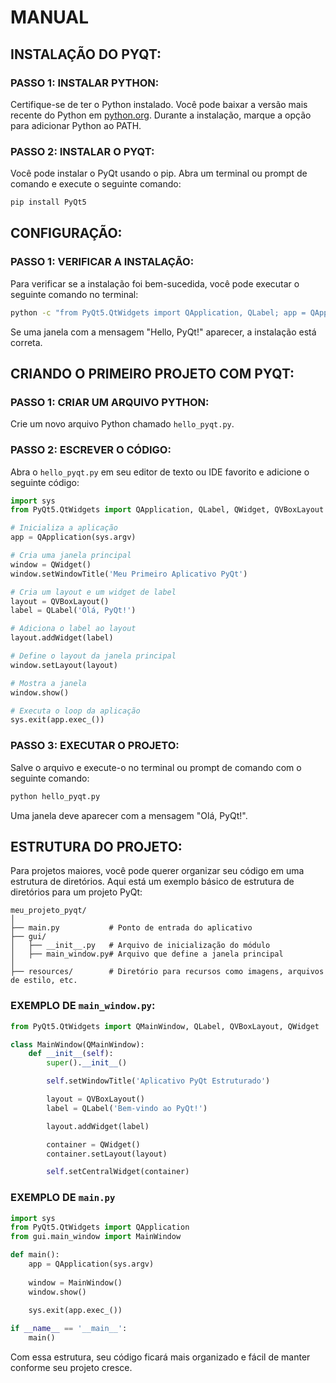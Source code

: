 # MANUAL
## INSTALAÇÃO DO PYQT:
### PASSO 1: INSTALAR PYTHON:
Certifique-se de ter o Python instalado. Você pode baixar a versão mais recente do Python em [python.org](https://www.python.org/). Durante a instalação, marque a opção para adicionar Python ao PATH.

### PASSO 2: INSTALAR O PYQT:
Você pode instalar o PyQt usando o pip. Abra um terminal ou prompt de comando e execute o seguinte comando:

```sh
pip install PyQt5
```

## CONFIGURAÇÃO:
### PASSO 1: VERIFICAR A INSTALAÇÃO:
Para verificar se a instalação foi bem-sucedida, você pode executar o seguinte comando no terminal:

```sh
python -c "from PyQt5.QtWidgets import QApplication, QLabel; app = QApplication([]); label = QLabel('Hello, PyQt!'); label.show(); app.exec_()"
```

Se uma janela com a mensagem "Hello, PyQt!" aparecer, a instalação está correta.

## CRIANDO O PRIMEIRO PROJETO COM PYQT:
### PASSO 1: CRIAR UM ARQUIVO PYTHON:
Crie um novo arquivo Python chamado `hello_pyqt.py`.

### PASSO 2: ESCREVER O CÓDIGO:
Abra o `hello_pyqt.py` em seu editor de texto ou IDE favorito e adicione o seguinte código:

```python
import sys
from PyQt5.QtWidgets import QApplication, QLabel, QWidget, QVBoxLayout

# Inicializa a aplicação
app = QApplication(sys.argv)

# Cria uma janela principal
window = QWidget()
window.setWindowTitle('Meu Primeiro Aplicativo PyQt')

# Cria um layout e um widget de label
layout = QVBoxLayout()
label = QLabel('Olá, PyQt!')

# Adiciona o label ao layout
layout.addWidget(label)

# Define o layout da janela principal
window.setLayout(layout)

# Mostra a janela
window.show()

# Executa o loop da aplicação
sys.exit(app.exec_())
```

### PASSO 3: EXECUTAR O PROJETO:
Salve o arquivo e execute-o no terminal ou prompt de comando com o seguinte comando:

```sh
python hello_pyqt.py
```

Uma janela deve aparecer com a mensagem "Olá, PyQt!".

## ESTRUTURA DO PROJETO:
Para projetos maiores, você pode querer organizar seu código em uma estrutura de diretórios. Aqui está um exemplo básico de estrutura de diretórios para um projeto PyQt:

```
meu_projeto_pyqt/
│
├── main.py           # Ponto de entrada do aplicativo
├── gui/
│   ├── __init__.py   # Arquivo de inicialização do módulo
│   ├── main_window.py# Arquivo que define a janela principal
│
├── resources/        # Diretório para recursos como imagens, arquivos de estilo, etc.
```

### EXEMPLO DE `main_window.py`:
```python
from PyQt5.QtWidgets import QMainWindow, QLabel, QVBoxLayout, QWidget

class MainWindow(QMainWindow):
    def __init__(self):
        super().__init__()

        self.setWindowTitle('Aplicativo PyQt Estruturado')

        layout = QVBoxLayout()
        label = QLabel('Bem-vindo ao PyQt!')

        layout.addWidget(label)

        container = QWidget()
        container.setLayout(layout)

        self.setCentralWidget(container)
```

### EXEMPLO DE `main.py`
```python
import sys
from PyQt5.QtWidgets import QApplication
from gui.main_window import MainWindow

def main():
    app = QApplication(sys.argv)
    
    window = MainWindow()
    window.show()
    
    sys.exit(app.exec_())

if __name__ == '__main__':
    main()
```

Com essa estrutura, seu código ficará mais organizado e fácil de manter conforme seu projeto cresce.